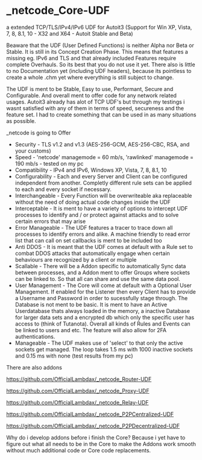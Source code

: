 # _netcode_Core-UDF
a extended TCP/TLS/IPv4/IPv6 UDF for Autoit3 (Support for Win XP, Vista, 7, 8, 8.1, 10 - X32 and X64 - Autoit Stable and Beta)

Beaware that the UDF (User Defined Functions) is neither Alpha nor Beta or Stable. It is still in its Concept Creation Phase. This means that features a missing eg. IPv6 and TLS and that already included Features require complete Overhauls. So its best that you do not use it yet. There also is little to no Documentation yet (including UDF headers), because its pointless to create a whole .chm yet where everything is still subject to change.


The UDF is ment to be Stable, Easy to use, Performant, Secure and Configurable. And overall ment to offer code for any network related usages. Autoit3 already has alot of TCP UDF's but through my testings i wasnt satisfied with any of them in terms of speed, secureness and the feature set. I had to create something that can be used in as many situations as possible.

_netcode is going to Offer
- Security         - TLS v1.2 and v1.3 (AES-256-GCM, AES-256-CBC, RSA, and your customs)
- Speed            - 'netcode' managemode = 60 mb/s, 'rawlinked' managemode = 190 mb/s - tested on my pc
- Compatibility    - IPv4 and IPv6, Windows XP, Vista, 7, 8, 8.1, 10
- Configurability  - Each and every Server and Client can be configured independent from another. Completly different rule sets can be applied to each and every socket if necessary.
- Interchangeable  - Every Function will be overwriteable aka replaceable without the need of doing actual code changes inside the UDF
- Interceptable    - It is ment to have a variety of options to intercept UDF processes to identify and / or protect against attacks and to solve certain errors that may arise
- Error Manageable - The UDF features a tracer to trace down all processes to identify errors and alike. A machine friendly to read error list that can call on set callbacks is ment to be included too
- Anti DDOS        - It is meant that the UDF comes at default with a Rule set to combat DDOS attacks that automatically engage when certain behaviours are recognized by a client or multiple
- Scallable        - There will be a Addon specific to automatically Sync data between processes, and a Addon ment to offer Groups where sockets can be linked to. So that all can share and use the same data pool.
- User Management  - The Core will come at default with a Optional User Management. If enabled for the Listener then every Client has to provide a Username and Password in order to sucessfully stage through. The Database is not ment to be basic. It is ment to have an Active Userdatabase thats always loaded in the memory, a inactive Database for larger data sets and a encrypted db which only the specific user has access to (think of Tutanota). Overall all kinds of Rules and Events can be linked to users and etc. The feature will also allow for 2FA authentications.
- Manageable       - The UDF makes use of 'select' to that only the active sockets get managed. The loop takes 1.5 ms with 1000 inactive sockets and 0.15 ms with none (test results from my pc)


There are also addons

https://github.com/OfficialLambdax/_netcode_Router-UDF

https://github.com/OfficialLambdax/_netcode_Proxy-UDF

https://github.com/OfficialLambdax/_netcode_Relay-UDF

https://github.com/OfficialLambdax/_netcode_P2PCentralized-UDF

https://github.com/OfficialLambdax/_netcode_P2PDecentralized-UDF

Why do i develop addons before i finish the Core? Because i yet have to figure out what all needs to be in the Core to make the Addons work smooth without much additional code or Core code replacements.
